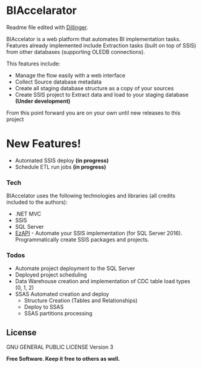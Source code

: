 # BIAccelarator

Readme file edited with [Dillinger].

BIAccelator is a web platform that automates BI implementation tasks.
Features already implemented include Extraction tasks (built on top of SSIS) from other databases (supporting OLEDB connections).

This features include:

  - Manage the flow easily with a web interface
  - Collect Source database metadata
  - Create all staging database structure as a copy of your sources
  - Create SSIS project to Extract data and load to your staging database **(Under development)**

From this point forward you are on your own until new releases to this project

# New Features!

  - Automated SSIS deploy **(in progress)**
  - Schedule ETL run jobs **(in progress)**

### Tech

BIAccelator uses the following technologies and libraries (all credits included to the authors):

* .NET MVC
* SSIS
* SQL Server
* [EzAPI] - Automate your SSIS implementation (for SQL Server 2016). Programmatically create SSIS packages and projects.


### Todos

 - Automate project deployment to the SQL Server
 - Deployed project scheduling
 - Data Warehouse creation and implementation of CDC table load types (0, 1, 2)
 - SSAS Automated creation and deploy
    - Structure Creation (Tables and Relationships)
    - Deploy to SSAS
    - SSAS partitions processing

License
----

GNU GENERAL PUBLIC LICENSE Version 3


**Free Software. Keep it free to others as well.**

[//]: # (These are reference links used in the body of this note and get stripped out when the markdown processor does its job. There is no need to format nicely because it shouldn't be seen. Thanks SO - http://stackoverflow.com/questions/4823468/store-comments-in-markdown-syntax)


   [dill]: <https://github.com/joemccann/dillinger>
   [git-repo-url]: <https://github.com/joemccann/dillinger.git>
   [john gruber]: <http://daringfireball.net>
   [df1]: <http://daringfireball.net/projects/markdown/>
   [markdown-it]: <https://github.com/markdown-it/markdown-it>
   [Ace Editor]: <http://ace.ajax.org>
   [node.js]: <http://nodejs.org>
   [Twitter Bootstrap]: <http://twitter.github.com/bootstrap/>
   [jQuery]: <http://jquery.com>
   [@tjholowaychuk]: <http://twitter.com/tjholowaychuk>
   [express]: <http://expressjs.com>
   [AngularJS]: <http://angularjs.org>
   [Gulp]: <http://gulpjs.com>
   [EzAPI]: <https://github.com/fpvmorais/EzApi2016>
   [Dillinger]: <https://dillinger.io/>

   [PlDb]: <https://github.com/joemccann/dillinger/tree/master/plugins/dropbox/README.md>
   [PlGh]: <https://github.com/joemccann/dillinger/tree/master/plugins/github/README.md>
   [PlGd]: <https://github.com/joemccann/dillinger/tree/master/plugins/googledrive/README.md>
   [PlOd]: <https://github.com/joemccann/dillinger/tree/master/plugins/onedrive/README.md>
   [PlMe]: <https://github.com/joemccann/dillinger/tree/master/plugins/medium/README.md>
   [PlGa]: <https://github.com/RahulHP/dillinger/blob/master/plugins/googleanalytics/README.md>
